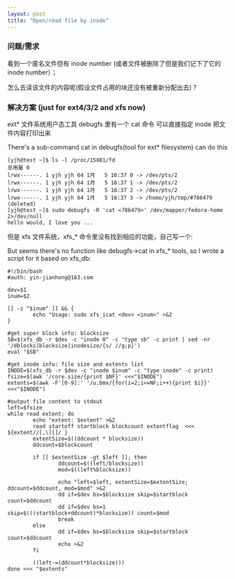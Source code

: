 ```yaml
---
layout: post
title: "Open/read file by inode"
---
```


### 问题/需求
看到一个匿名文件但有 inode number (或者文件被删除了但是我们记下了它的 inode number）；

怎么去读该文件的内容呢(假设文件占用的块还没有被重新分配出去)？


### 解决方案 (just for ext4/3/2 and xfs now)
ext* 文件系统用户态工具 debugfs 里有一个 cat 命令 可以直接指定 inode 把文件内容打印出来

There's a sub-command cat in debugfs(tool for ext* filesystem) can do this
```
[yjh@test ~]$ ls -l /proc/15881/fd
总用量 0
lrwx------. 1 yjh yjh 64 1月   5 16:37 0 -> /dev/pts/2
lrwx------. 1 yjh yjh 64 1月   5 16:37 1 -> /dev/pts/2
lrwx------. 1 yjh yjh 64 1月   5 16:37 2 -> /dev/pts/2
lrwx------. 1 yjh yjh 64 1月   5 16:37 3 -> /home/yjh/tmp/#786479 (deleted)
[yjh@test ~]$ sudo debugfs -R 'cat <786479>' /dev/mapper/fedora-home 2>/dev/null
hello would, I love you ...
```

但是 xfs 文件系统，xfs_* 命令里没有找到相应的功能，自己写一个:

But seems there's no function like debugfs->cat in xfs_* tools,
 so I wrote a script for it based on xfs_db:
```
#!/bin/bash
#auth: yin-jianhong@163.com

dev=$1
inum=$2

[[ -z "$inum" ]] && {
        echo "Usage: sudo xfs_icat <dev> <inum>" >&2
}

#get super block info: blocksize
SB=$(xfs_db -r $dev -c "inode 0" -c "type sb" -c print | sed -nr '/dblocks|blocksize|inodesize/{s/ //g;p}')
eval "$SB"

#get inode info: file size and extents list
INODE=$(xfs_db -r $dev -c "inode $inum" -c "type inode" -c print)
fsize=$(awk '/core.size/{print $NF}' <<<"$INODE")
extents=$(awk -F'[0-9]:' '/u.bmx/{for(i=2;i<=NF;i++){print $i}}' <<<"$INODE")

#output file content to stdout
left=$fsize
while read extent; do
        echo "extent: $extent" >&2
        read startoff startblock blockcount extentflag  <<< ${extent//[,\][]/ }
        extentSize=$((ddcount * blocksize))
        ddcount=$blockcount

        if [[ $extentSize -gt $left ]]; then
                ddcount=$((left/blocksize))
                mod=$((left%blocksize))

                echo "left=$left, extentSize=$extentSize; ddcount=$ddcount, mod=$mod" >&2
                dd if=$dev bs=$blocksize skip=$startblock count=$ddcount
                dd if=$dev bs=1 skip=$(((startblock+ddcount)*blocksize)) count=$mod
                break
        else
                dd if=$dev bs=$blocksize skip=$startblock count=$ddcount
                echo >&2
        fi

        ((left-=(ddcount*blocksize)))
done <<< "$extents"
```

